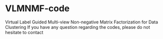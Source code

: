 # VLMNMF-code
Virtual Label Guided Multi-view Non-negative  Matrix Factorization for Data Clustering
If you have any question regarding the codes, please do not hesitate to contact

